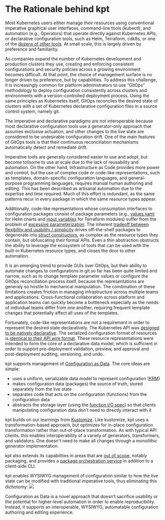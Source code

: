 # The Rationale behind kpt

Most Kubernetes users either manage their resources using conventional imperative graphical user interfaces, command-line tools (kubectl), and automation (e.g., Operators) that operate directly against Kubernetes APIs, or declarative configuration tools, such as Helm, Terraform, cdk8s, or one of the [dozens of other tools](https://docs.google.com/spreadsheets/d/1FCgqz1Ci7_VCz_wdh8vBitZ3giBtac_H8SBw4uxnrsE/edit#gid=0). At small scale, this is largely driven by preference and familiarity.

As companies expand the number of Kubernetes development and production clusters they use, creating and enforcing consistent configurations and security policies across a growing environment becomes difficult. At that point, the choice of management surface is no longer driven by preference, but by capabilities. To address this challenge, it is increasingly common for platform administrators to use “GitOps” methodology to deploy configuration consistently across clusters and environments with a version-controlled deployment process. Using the same principles as Kubernetes itself, GitOps reconciles the desired state of clusters with a set of Kubernetes declarative configuration files in a source control system, namely git.   

The imperative and declarative paradigms are not interoperable because most declarative configuration tools use a generator-only approach that assumes exclusive actuation, and other changes to the live state are considered to be undesirable configuration drift. One of the main features of GitOps tools is that their continuous reconciliation mechanisms automatically detect and remediate drift.

Imperative tools are generally considered easier to use and adopt, but become toilsome to use at scale due to the lack of reusability and automation. On the other hand, Infrastructure as Code provides more power and control, but the use of complex code or code-like representations, such as templates, domain-specific configuration languages, and general-purpose programming languages, requires manual human authoring and editing. This has been described as artisanal automation due to the expertise and time required. Much of this effort is redundant, as the same patterns recur in every package in which the same resource types appear.

Additionally, code-like representations whose consumption interfaces to configuration packages consist of package parameters (e.g., [values.yaml](https://helm.sh/docs/chart_template_guide/values_files/) for Helm charts and [input variables](https://github.com/terraform-google-modules/terraform-google-kubernetes-engine#inputs) for Terraform modules) suffer from the problem of [excessive parameterization](https://github.com/kubernetes/design-proposals-archive/blob/main/architecture/declarative-application-management.md#parameterization-pitfalls). The inherent [tradeoff between flexibility and usability / simplicity](https://en.wikipedia.org/wiki/Flexibility%E2%80%93usability_tradeoff) drives off-the-shelf packages to degenerate into [struct constructors](https://docs.google.com/presentation/d/1w4fkDNcYjvxie4GRqYuoE1oLTybsZk1anLjirN1aVnc/edit?ts=5fc7e108&pli=1#slide=id.gaeddea60e5_1_173), as complex as the resource types they contain, but obfuscating their formal APIs. Even a thin abstraction obstructs the ability to leverage the ecosystem of tools that can be used with the built-in Kubernetes resource types, and closes the door to other automation. 

It is an emerging trend to provide GUIs over GitOps, but their ability to automate changes to configurations in git so far has been quite limited and narrow, such as to change template parameter values or configure the GitOps reconciliation process itself, because the representations are generaly so hostile to mechanical manipulation. The combination of these limitations creates friction in managing infrastructure across multiple teams and applications. Cross-functional collaboration across platform and application teams can quickly become a bottleneck especially as the needs of individual teams differ from one another, requiring frequent template changes that potentially affect all uses of the templates.

Fortunately, code-like representations are not a requirement in order to represent the desired state declaratively. The Kubernetes API was [designed to be natively declarative](https://github.com/kubernetes/design-proposals-archive/blob/main/architecture/resource-management.md#declarative-configuration). The serialized configuration format of resources is [identical to their API wire format](https://github.com/kubernetes/design-proposals-archive/blob/main/architecture/declarative-application-management.md#configuration-using-rest-api-resource-specifications). These resource representations were intended to form the core of a declarative data model, which is sufficient in order to support pre-deployment validation, preview, and approval and post-deployment auditing, versioning, and undo. 

kpt supports management of [Configuration as Data](https://github.com/GoogleContainerTools/kpt/blob/main/docs/design-docs/06-config-as-data.md). The core ideas are simple:
* uses a uniform, serializable data model to represent configuration ([KRM](https://github.com/kubernetes/design-proposals-archive/blob/main/architecture/resource-management.md))
* makes configuration data (packages) the source of truth, stored separately from the live state 
* separates code that acts on the configuration (functions) from the configuration data
* abstracts the storage layer (using the [function I/O spec](https://github.com/kubernetes-sigs/kustomize/blob/master/cmd/config/docs/api-conventions/functions-spec.md)) so that clients manipulating configuration data don’t need to directly interact with it

kpt builds on our learnings from [Kustomize](https://kustomize.io). Like kustomize, kpt uses a transformation-based approach, but optimizes for in-place configuration transformation rather than out-of-place transformation. As with typical API clients, this enables interoperability of a variety of generators, transformers, and validators. One doesn't need to make all changes through a monolithic generator implementation. 

kpt also extends its capabilities in areas that are [out of scope](https://github.com/kubernetes/design-proposals-archive/blob/main/architecture/scope.md#examples-of-projects-and-areas-not-in-scope), notably packaging, and provides a [package orchestration service](https://github.com/GoogleContainerTools/kpt/blob/main/docs/design-docs/07-package-orchestration.md) in addition to a client-side CLI.

kpt enables WYSIWYG management of configuration similar to how the live state can be modified with traditional imperative tools, thus eliminating this dichotomy:
<img src="https://raw.githubusercontent.com/GoogleContainerTools/kpt/main/docs/design-docs/CaD%20Overview.svg">

Configuration as Data is a novel approach that doesn’t sacrifice usability or the potential for higher-level automation in order to enable reproducibility. Instead, it supports an interoperable, WYSIWYG, automatable configuration authoring and editing experience.

